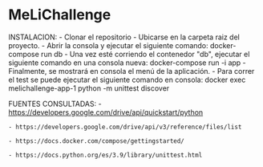 # MeLiChallenge

INSTALACION:
    - Clonar el repositorio
    - Ubicarse en la carpeta raiz del proyecto.
    - Abrir la consola y ejecutar el siguiente comando:
        docker-compose run db
    - Una vez esté corriendo el contenedor "db", ejecutar el siguiente comando en una consola nueva:
        docker-compose run -i app
    - Finalmente, se mostrará en consola el menú de la aplicación.
    - Para correr el test se puede ejecutar el siguiente comando en consola:
        docker exec melichallenge-app-1 python -m unittest discover

FUENTES CONSULTADAS:
    - https://developers.google.com/drive/api/quickstart/python  
    
    - https://developers.google.com/drive/api/v3/reference/files/list  
    
    - https://docs.docker.com/compose/gettingstarted/  
    
    - https://docs.python.org/es/3.9/library/unittest.html  
    

